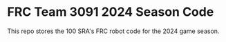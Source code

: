 # FRC Team 3091 2024 Season Code

This repo stores the 100 SRA's FRC robot code for the 2024 game season.
